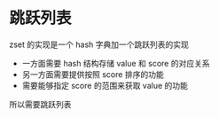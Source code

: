 # 跳跃列表

zset 的实现是一个 hash 字典加一个跳跃列表的实现

- 一方面需要 hash 结构存储 value 和 score 的对应关系
- 另一方面需要提供按照 score 排序的功能
- 需要能够指定 score 的范围来获取 value 的功能

所以需要跳跃列表



